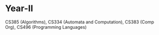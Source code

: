 # Year-II

CS385 (Algorithms), CS334 (Automata and Computation), CS383 (Comp Org), CS496 (Programming Languages)

